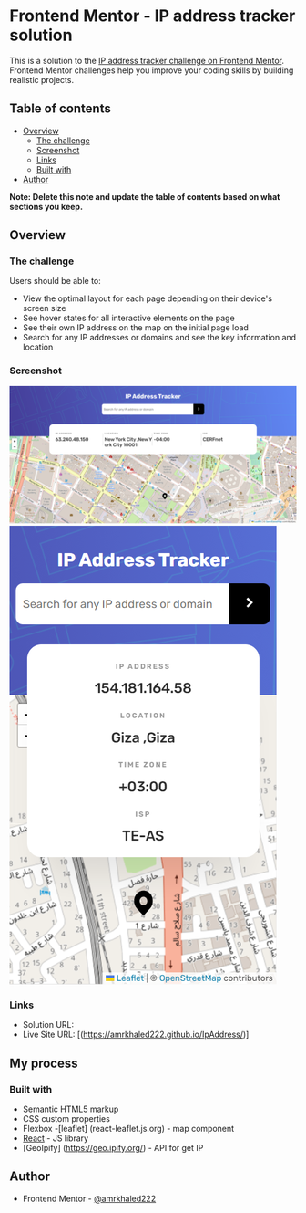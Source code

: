 # Frontend Mentor - IP address tracker solution

This is a solution to the [IP address tracker challenge on Frontend Mentor](https://www.frontendmentor.io/challenges/ip-address-tracker-I8-0yYAH0). Frontend Mentor challenges help you improve your coding skills by building realistic projects.

## Table of contents

- [Overview](#overview)
  - [The challenge](#the-challenge)
  - [Screenshot](#screenshot)
  - [Links](#links)
  - [Built with](#built-with)
 - [Author](#author)


**Note: Delete this note and update the table of contents based on what sections you keep.**

## Overview

### The challenge

Users should be able to:

- View the optimal layout for each page depending on their device's screen size
- See hover states for all interactive elements on the page
- See their own IP address on the map on the initial page load
- Search for any IP addresses or domains and see the key information and location

### Screenshot

![](./desktopDesign.png)
![](./mobileDesign.png)

### Links

- Solution URL: [](https://your-solution-url.com)
- Live Site URL: [(https://amrkhaled222.github.io/IpAddress/)]

## My process

### Built with

- Semantic HTML5 markup
- CSS custom properties
- Flexbox -[leaflet] (react-leaflet.js.org) - map component
- [React](https://reactjs.org/) - JS library
- [GeoIpify] (https://geo.ipify.org/) - API for get IP

## Author

- Frontend Mentor - [@amrkhaled222](https://www.frontendmentor.io/profile/amrkhaled222)
